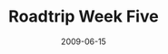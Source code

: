 ---
layout: media
category: media
title: "Roadtrip Week Five"
date: 2009-06-15
description: "Steven and David explore the subject of authority."
video: "http://s3.amazonaws.com/crossroads-media/other-media/video/Roadtrip5.mp4"
video-poster: "http://s3.amazonaws.com/crossroads-media/images/Roadtrip5-still.jpg"
---